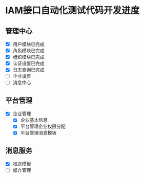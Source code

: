 # IAM接口自动化测试代码开发进度
## 管理中心
-[X] 用户模块已完成
-[X] 角色模块已完成
-[X] 组织模块已完成
-[X] 认证设置已完成
-[X] 日志查询已完成
-[ ] 企业设置
-[ ] 消息中心
## 平台管理
-[X] 企业管理
    -[X] 企业基本信息
    -[X] 平台管理企业权限分配
    -[X] 平台管理消息模板
## 消息服务
-[X] 推送模板
-[ ] 媒介管理